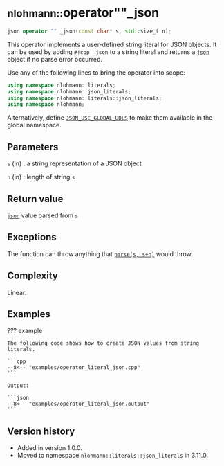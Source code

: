 # <small>nlohmann::</small>operator""_json

```cpp
json operator "" _json(const char* s, std::size_t n);
```

This operator implements a user-defined string literal for JSON objects. It can be used by adding `#!cpp _json` to a
string literal and returns a [`json`](json.md) object if no parse error occurred.

Use any of the following lines to bring the operator into scope:
```cpp
using namespace nlohmann::literals;
using namespace nlohmann::json_literals;
using namespace nlohmann::literals::json_literals;
using namespace nlohmann;
```

Alternatively, define [`JSON_USE_GLOBAL_UDLS`](macros/json_use_global_udls.md) to make them available in the global
namespace.
## Parameters

`s` (in)
:   a string representation of a JSON object

`n` (in)
:   length of string `s`

## Return value

[`json`](json.md) value parsed from `s`

## Exceptions

The function can throw anything that [`parse(s, s+n)`](basic_json/parse.md) would throw.

## Complexity

Linear.

## Examples

??? example

    The following code shows how to create JSON values from string literals.
     
    ```cpp
    --8<-- "examples/operator_literal_json.cpp"
    ```
    
    Output:
    
    ```json
    --8<-- "examples/operator_literal_json.output"
    ```

## Version history

- Added in version 1.0.0.
- Moved to namespace `nlohmann::literals::json_literals` in 3.11.0.
